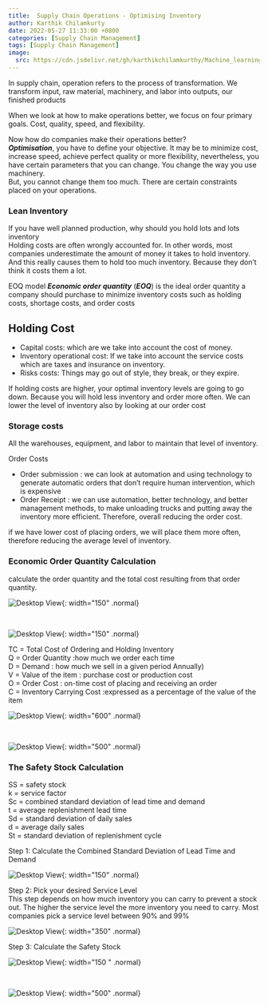 ```yaml
---
title:  Supply Chain Operations - Optimising Inventory
author: Karthik Chilamkurty
date: 2022-05-27 11:33:00 +0800
categories: [Supply Chain Management]
tags: [Supply Chain Management]
image:
  src: https://cdn.jsdelivr.net/gh/karthikchilamkurthy/Machine_learning@main/Data%20Sources/images/1__hM4uxJvw3V35dirbpbktvA.jpeg
---
```


In supply chain, operation refers to the process of transformation. We transform input, raw material, machinery, and labor into outputs, our finished products

When we look at how to make operations better, we focus on four primary goals. Cost, quality, speed, and flexibility.

Now how do companies make their operations better?  
**_Optimisation_**, you have to define your objective. It may be to minimize cost, increase speed, achieve perfect quality or more flexibility, nevertheless, you have certain parameters that you can change. You change the way you use machinery.  
But, you cannot change them too much. There are certain constraints placed on your operations.

### Lean Inventory

If you have well planned production, why should you hold lots and lots inventory  
Holding costs are often wrongly accounted for. In other words, most companies underestimate the amount of money it takes to hold inventory. And this really causes them to hold too much inventory. Because they don’t think it costs them a lot.

EOQ model **_Economic order quantity_** (**_EOQ_**) is the ideal order quantity a company should purchase to minimize inventory costs such as holding costs, shortage costs, and order costs

## Holding Cost

*   Capital costs: which are we take into account the cost of money.
*   Inventory operational cost: If we take into account the service costs which are taxes and insurance on inventory.
*   Risks costs: Things may go out of style, they break, or they expire.

If holding costs are higher, your optimal inventory levels are going to go down. Because you will hold less inventory and order more often. We can lower the level of inventory also by looking at our order cost

### Storage costs

All the warehouses, equipment, and labor to maintain that level of inventory.

Order Costs

*   Order submission : we can look at automation and using technology to generate automatic orders that don’t require human intervention, which is expensive
*   Order Receipt : we can use automation, better technology, and better management methods, to make unloading trucks and putting away the inventory more efficient. Therefore, overall reducing the order cost.

if we have lower cost of placing orders, we will place them more often, therefore reducing the average level of inventory.

### Economic Order Quantity Calculation  
calculate the order quantity and the total cost resulting from that order quantity.


![Desktop View](https://cdn.jsdelivr.net/gh/karthikchilamkurthy/Machine_learning@main/Data%20Sources/images/1__Ql8dOvCM__9IjzZ__kEtiCFg.jpeg){: width="150" .normal}

<br>

![Desktop View](https://cdn.jsdelivr.net/gh/karthikchilamkurthy/Machine_learning@main/Data%20Sources/images/1__3twyd0xdGwPmlcUjXSkgpA.jpeg){: width="150" .normal}

TC = Total Cost of Ordering and Holding Inventory  
Q = Order Quantity :how much we order each time  
D = Demand : how much we sell in a given period Annually)  
V = Value of the item : purchase cost or production cost  
O = Order Cost : on-time cost of placing and receiving an order  
C = Inventory Carrying Cost :expressed as a percentage of the value of the item

![Desktop View](https://cdn.jsdelivr.net/gh/karthikchilamkurthy/Machine_learning@main/Data%20Sources/images/1__Sr__QQjZYxCYZ4fvd__SSYrg.png){: width="600" .normal}

<br>


![Desktop View](https://cdn.jsdelivr.net/gh/karthikchilamkurthy/Machine_learning@main/Data%20Sources/images/1__KAU0cedQs__eqFxLKnOBIkQ.png){: width="500" .normal}


### The Safety Stock Calculation

SS = safety stock  
k = service factor  
Sc = combined standard deviation of lead time and demand  
t = average replenishment lead time  
Sd = standard deviation of daily sales  
d = average daily sales  
St = standard deviation of replenishment cycle

Step 1: Calculate the Combined Standard Deviation of Lead Time and Demand

![Desktop View](https://cdn.jsdelivr.net/gh/karthikchilamkurthy/Machine_learning@main/Data%20Sources/images/1__rZ5xhbX__ZzyP7M7If84irg.png){: width="150" .normal}

Step 2: Pick your desired Service Level  
This step depends on how much inventory you can carry to prevent a stock out. The higher the service level the more inventory you need to carry. Most companies pick a service level between 90% and 99%

![Desktop View](https://cdn.jsdelivr.net/gh/karthikchilamkurthy/Machine_learning@main/Data%20Sources/images/1__QgDCBtRHrK1Tcvx1LZunQw.png){: width="350" .normal}

Step 3: Calculate the Safety Stock

![Desktop View](https://cdn.jsdelivr.net/gh/karthikchilamkurthy/Machine_learning@main/Data%20Sources/images/1__fqlieLYunHNN__c__eqttKQQ.png){: width="150
" .normal}

<br>

![Desktop View](https://cdn.jsdelivr.net/gh/karthikchilamkurthy/Machine_learning@main/Data%20Sources/images/1__O55i8LDzLdt3sKZW6ZaFZA.png){: width="500" .normal}